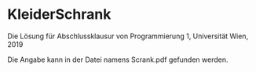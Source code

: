 # KleiderSchrank
Die Lösung für Abschlussklausur von Programmierung 1, Universität Wien, 2019


Die Angabe kann in der Datei namens Scrank.pdf gefunden werden.
